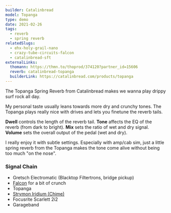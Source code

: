 ```yaml
---
builder: Catalinbread
model: Topanga
type: demo
date: 2021-02-26
tags:
  - reverb
  - spring reverb
relatedSlugs:
  - ehx-holy-grail-nano
  - crazy-tube-circuits-falcon
  - catalinbread-sft
externalLinks:
  thomann: https://thmn.to/thoprod/374120?partner_id=15606
  reverb: catalinbread-topanga
  builderLink: https://catalinbread.com/products/topanga
---
```


The Topanga Spring Reverb from Catalinbread makes we wanna play drippy surf rock all day.

My personal taste usually leans towards more dry and crunchy tones. The Topanga plays really nice with drives and lets you finetune the reverb tails.

**Dwell** controls the length of the reverb tail. **Tone** affects the EQ of the reverb (from dark to bright). **Mix** sets the ratio of wet and dry signal. **Volume** sets the overall output of the pedal (wet and dry).

I really enjoy it with subtle settings. Especially with amp/cab sim, just a little spring reverb from the Topanga makes the tone come alive without being too much "on the nose".

### Signal Chain

- Gretsch Electromatic (Blacktop Filtertrons, bridge pickup)
- [Falcon](/demos/crazy-tube-circuits-falcon) for a bit of crunch
- Topanga
- [Strymon Iridium (Chime)](/demos/strymon-iridium)
- Focusrite Scarlett 2i2
- Garageband
